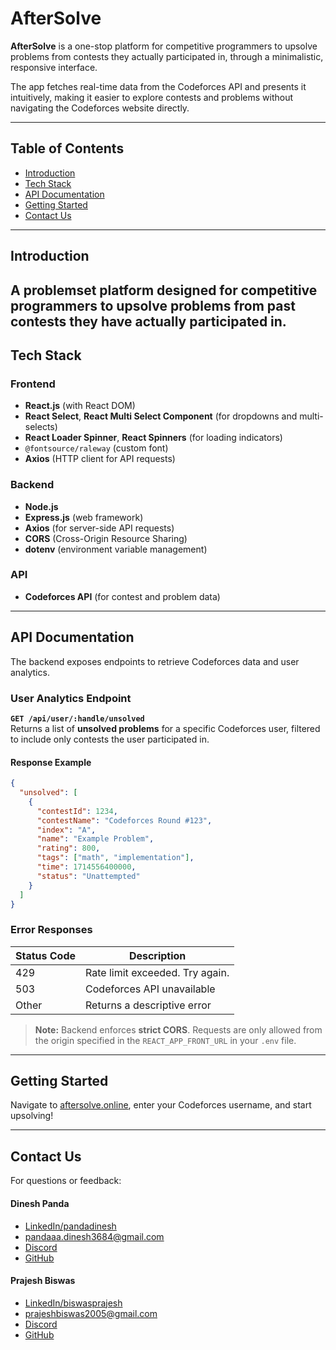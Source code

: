 # AfterSolve

**AfterSolve** is a one-stop platform for competitive programmers to upsolve problems from contests they actually participated in, through a minimalistic, responsive interface.

The app fetches real-time data from the Codeforces API and presents it intuitively, making it easier to explore contests and problems without navigating the Codeforces website directly.

---

## Table of Contents

- [Introduction](#introduction)
- [Tech Stack](#tech-stack)
- [API Documentation](#api-documentation)
- [Getting Started](#getting-started)
- [Contact Us](#contact-us)

---

## Introduction

A problemset platform designed for competitive programmers to **upsolve problems from past contests** they have actually participated in.
---

## Tech Stack

### Frontend

- **React.js** (with React DOM)
- **React Select**, **React Multi Select Component** (for dropdowns and multi-selects)
- **React Loader Spinner**, **React Spinners** (for loading indicators)
- `@fontsource/raleway` (custom font)
- **Axios** (HTTP client for API requests)

### Backend

- **Node.js**
- **Express.js** (web framework)
- **Axios** (for server-side API requests)
- **CORS** (Cross-Origin Resource Sharing)
- **dotenv** (environment variable management)

### API

- **Codeforces API** (for contest and problem data)

---

## API Documentation

The backend exposes endpoints to retrieve Codeforces data and user analytics.

### User Analytics Endpoint

**`GET /api/user/:handle/unsolved`**  
Returns a list of **unsolved problems** for a specific Codeforces user, filtered to include only contests the user participated in.

#### Response Example

```json
{
  "unsolved": [
    {
      "contestId": 1234,
      "contestName": "Codeforces Round #123",
      "index": "A",
      "name": "Example Problem",
      "rating": 800,
      "tags": ["math", "implementation"],
      "time": 1714556400000,
      "status": "Unattempted"
    }
  ]
}
```

### Error Responses

| Status Code | Description                      |
|-------------|----------------------------------|
| 429         | Rate limit exceeded. Try again.  |
| 503         | Codeforces API unavailable       |
| Other       | Returns a descriptive error      |

> **Note:** Backend enforces **strict CORS**. Requests are only allowed from the origin specified in the `REACT_APP_FRONT_URL` in your `.env` file.

---

## Getting Started

Navigate to [aftersolve.online](https://aftersolve.online), enter your Codeforces username, and start upsolving!

---

## Contact Us

For questions or feedback:

#### Dinesh Panda  
- [LinkedIn/pandadinesh](https://www.linkedin.com/in/pandadinesh)  
- [pandaaa.dinesh3684@gmail.com](pandaaa.dinesh3684@gmail.com)
- [Discord](https://discord.com/users/1017847117991137340) 
- [GitHub](https://github.com/zwyrm)

#### Prajesh Biswas 
- [LinkedIn/biswasprajesh](https://www.linkedin.com/in/biswasprajesh)
- [prajeshbiswas2005@gmail.com](prajeshbiswas2005@gmail.com)
- [Discord](https://discord.com/users/1222183347565105234)
- [GitHub](https://github.com/JeshByte)
